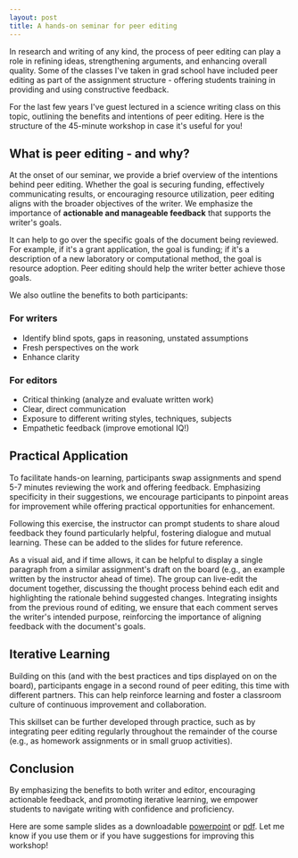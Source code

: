 ```yaml
---
layout: post
title: A hands-on seminar for peer editing
---
```


In research and writing of any kind, the process of peer editing can play a role in refining ideas, strengthening arguments, and enhancing overall quality. Some of the classes I've taken in grad school have included peer editing as part of the assignment structure - offering students training in providing and using constructive feedback. 

For the last few years I've guest lectured in a science writing class on this topic, outlining the benefits and intentions of peer editing. Here is the structure of the 45-minute workshop in case it's useful for you! 


## What is peer editing - and why? 

At the onset of our seminar, we provide a brief overview of the intentions behind peer editing. Whether the goal is securing funding, effectively communicating results, or encouraging resource utilization, peer editing aligns with the broader objectives of the writer. We emphasize the importance of **actionable and manageable feedback** that supports the writer's goals.

It can help to go over the specific goals of the document being reviewed. For example, if it's a grant application, the goal is funding; if it's a description of a new laboratory or computational method, the goal is resource adoption. Peer editing should help the writer better achieve those goals. 

We also outline the benefits to both participants: 


### For writers

- Identify blind spots, gaps in reasoning, unstated assumptions 
- Fresh perspectives on the work
- Enhance clarity 


### For editors

- Critical thinking (analyze and evaluate written work) 
- Clear, direct communication 
- Exposure to different writing styles, techniques, subjects
- Empathetic feedback (improve emotional IQ!) 


## Practical Application

To facilitate hands-on learning, participants swap assignments and spend 5-7 minutes reviewing the work and offering feedback. Emphasizing specificity in their suggestions, we encourage participants to pinpoint areas for improvement while offering practical opportunities for enhancement. 

Following this exercise, the instructor can prompt students to share aloud feedback they found particularly helpful, fostering dialogue and mutual learning. These can be added to the slides for future reference. 

As a visual aid, and if time allows, it can be helpful to display a single paragraph from a similar assignment's draft on the board (e.g., an example written by the instructor ahead of time). The group can live-edit the document together, discussing the thought process behind each edit and highlighting the rationale behind suggested changes. Integrating insights from the previous round of editing, we ensure that each comment serves the writer's intended purpose, reinforcing the importance of aligning feedback with the document's goals.


## Iterative Learning

Building on this (and with the best practices and tips displayed on on the board), participants engage in a second round of peer editing, this time with different partners. This can help reinforce learning and foster a classroom culture of continuous improvement and collaboration. 

This skillset can be further developed through practice, such as by integrating peer editing regularly throughout the remainder of the course (e.g., as homework assignments or in small gruop activities). 


## Conclusion

By emphasizing the benefits to both writer and editor, encouraging actionable feedback, and promoting iterative learning, we empower students to navigate writing with confidence and proficiency. 

Here are some sample slides as a downloadable [powerpoint](https://docs.google.com/presentation/d/1Og54y178vr-bg6raLlvo6mXuqsfsd8zI/edit?usp=sharing&ouid=114270328531294918809&rtpof=true&sd=true) or [pdf](https://drive.google.com/uc?id=18hdNhPUuOzPyqqcBRgz_nolkuNNrOXEf&export=download). Let me know if you use them or if you have suggestions for improving this workshop! 


